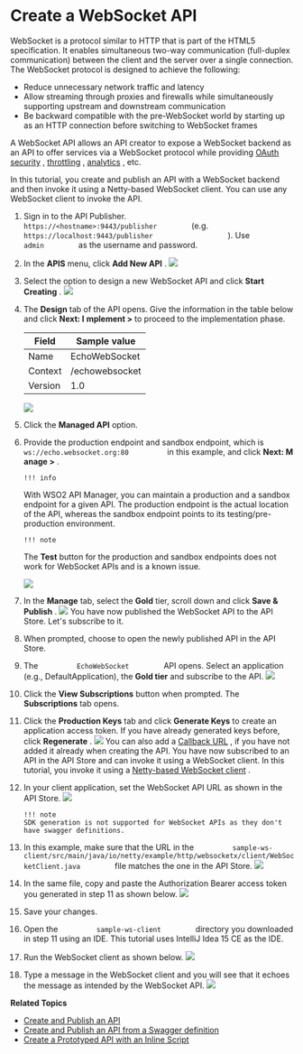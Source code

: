 # Create a WebSocket API

WebSocket is a protocol similar to HTTP that is part of the HTML5 specification. It enables simultaneous two-way communication (full-duplex communication) between the client and the server over a single connection. The WebSocket protocol is designed to achieve the following:

-   Reduce unnecessary network traffic and latency
-   Allow streaming through proxies and firewalls while simultaneously supporting upstream and downstream communication
-   Be backward compatible with the pre-WebSocket world by starting up as an HTTP connection before switching to WebSocket frames

A WebSocket API allows an API creator to expose a WebSocket backend as an API to offer services via a WebSocket protocol while providing [OAuth security](https://tools.ietf.org/html/rfc6749) , [throttling](_Rate_Limiting_) , [analytics](_Analytics_) , etc.

In this tutorial, you create and publish an API with a WebSocket backend and then invoke it using a Netty-based WebSocket client. You can use any WebSocket client to invoke the API.

1.  Sign in to the API Publisher.
    `          https://<hostname>:9443/publisher         ` (e.g. `                     https://localhost:9443/publisher                   ` ). Use `          admin         ` as the username and password.
2.  In the **APIS** menu, click **Add New API** .
    ![](attachments/103328746/103328735.png)
3.  Select the option to design a new WebSocket API and click **Start Creating** .
    ![](attachments/103328746/103328734.png)
4.  The **Design** tab of the API opens. Give the information in the table below and click **Next: I** **mplement &gt;** to proceed to the implementation phase.

    | Field   | Sample value   |
    |---------|----------------|
    | Name    | EchoWebSocket  |
    | Context | /echowebsocket |
    | Version | 1.0            |

    ![](attachments/103328746/103328733.png)

5.  Click the **Managed API** option.
6.  Provide the production endpoint and sandbox endpoint, which is `           ws://echo.websocket.org:80          ` in this example, and click **Next: M** **anage &gt;** .

        !!! info
    With WSO2 API Manager, you can maintain a production and a sandbox endpoint for a given API. The production endpoint is the actual location of the API, whereas the sandbox endpoint points to its testing/pre-production environment.

        !!! note
    The **Test** button for the production and sandbox endpoints does not work for WebSocket APIs and is a known issue.


    ![](attachments/103328746/103328732.png)

7.  In the **Manage** tab, select the **Gold** tier, scroll down and click **Save & Publish** .
    ![](attachments/103328746/103328731.png)
    You have now published the WebSocket API to the API Store. Let's subscribe to it.
8.  When prompted, choose to open the newly published API in the API Store.
9.  The `          EchoWebSocket         ` API opens. Select an application (e.g., DefaultApplication), the **Gold tier** and subscribe to the API.
    ![](attachments/103328746/103328730.png)
10. Click the **View Subscriptions** button when prompted. The **Subscriptions** tab opens.

11. Click the **Production Keys** tab and click **Generate Keys** to create an application access token. If you have already generated keys before, click **Regenerate** .
    ![](attachments/103328746/103328729.png)
    You can also add a [Callback URL](_Key_Concepts_) , if you have not added it already when creating the API. You have now subscribed to an API in the API Store and can invoke it using a WebSocket client. In this tutorial, you invoke it using a [Netty-based WebSocket client](https://docs.wso2.com/download/attachments/92520686/sample-ws-client.zip?version=1&modificationDate=1484568275000&api=v2) .

12. In your client application, set the WebSocket API URL as shown in the API Store.
    ![](attachments/103328746/103328728.png)

        !!! note
        SDK generation is not supported for WebSocket APIs as they don't have swagger definitions.

13. In this example, make sure that the URL in the `          sample-ws-client/src/main/java/io/netty/example/http/websocketx/client/WebSocketClient.java         ` file matches the one in the API Store.
    ![](attachments/103328746/103328739.png)
14. In the same file, copy and paste the Authorization Bearer access token you generated in step 11 as shown below.
    ![](attachments/103328746/103328740.png)
15. Save your changes.
16. Open the `          sample-ws-client         ` directory you downloaded in step 11 using an IDE. This tutorial uses IntelliJ Idea 15 CE as the IDE.
17. Run the WebSocket client as shown below.
    ![](attachments/103328746/103328738.png)
18. Type a message in the WebSocket client and you will see that it echoes the message as intended by the WebSocket API.
    ![](attachments/103328746/103328737.png)

**Related Topics**

-   [Create and Publish an API](_Create_and_Publish_an_API_)
-   [Create and Publish an API from a Swagger definition](_Create_and_Publish_an_API_from_a_Swagger_Definition_)
-   [Create a Prototyped API with an Inline Script](_Create_a_Mock_API_with_an_Inline_Script_)

